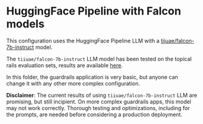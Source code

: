 # HuggingFace Pipeline with Falcon models

This configuration uses the HuggingFace Pipeline LLM with a [tiiuae/falcon-7b-instruct](https://huggingface.co/tiiuae/falcon-7b-instruct) model.

The `tiiuae/falcon-7b-instruct` LLM model has been tested on the topical rails evaluation sets, results are available [here](../../../../nemoguardrails/eval/README.md).

In this folder, the guardrails application is very basic, but anyone can change it with any other more complex configuration.

**Disclaimer**: The current results of using `tiiuae/falcon-7b-instruct` LLM are promising, but still incipient.
On more complex guardrails apps, this model may not work correctly. Thorough testing and optimizations, including for the prompts, are needed before considering a production deployment.
